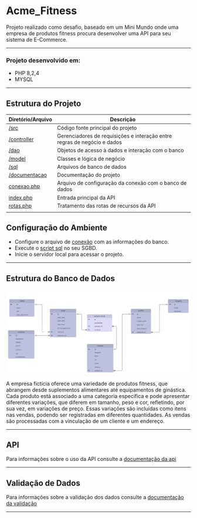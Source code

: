 # Acme_Fitness
Projeto realizado como desafio, baseado em um Mini Mundo onde uma empresa de produtos fitness procura desenvolver uma API para seu sistema de E-Commerce.

---

### Projeto desenvolvido em:
- PHP 8,2,4
- MYSQL

---

## Estrutura do Projeto

| Diretório/Arquivo            | Descrição                                                                |
|------------------------------|--------------------------------------------------------------------------|
| [/src](/src)                 | Código fonte principal do projeto                                        |
| [/controller](/src/controller/) | Gerenciadores de requisições e interação entre regras de negócio e dados |
| [/dao](/src/dao)             | Objetos de acesso à dados e interação com o banco                        |
| [/model](/src/model)         | Classes e lógica de negócio                                              |
| [/sql](/src/sql)             | Arquivos de banco de dados                                               |
| [/documentacao](/documentacao) | Documentação do projeto                                                 |
| [conexao.php](/src/conexao.php) | Arquivo de configuração da conexão com o banco de dados                  |
| [index.php](/index.php)     | Entrada principal da API                                                |
| [rotas.php](/rotas.php)     | Tratamento das rotas de recursos da API                                  |
                             |

## Configuração do Ambiente  
- Configure o arquivo de [conexão](src/conexao.php) com as informações do banco.  
- Execute o [script sql](/src/sql/bd.sql) no seu SGBD.  
- Inicie o servidor local para acessar o projeto.


---

## Estrutura do Banco de Dados
![Diagrama de Entidades](/documentacao/diagrama_entidades.png)

A empresa fictícia oferece uma variedade de produtos fitness, que abrangem desde suplementos alimentares até equipamentos de ginástica. Cada produto está associado a uma categoria específica e pode apresentar diferentes variações, que diferem em tamanho, peso e cor, refletindo, por sua vez, em variações de preço. Essas variações são incluídas como itens nas vendas, podendo ser registradas em diferentes quantidades. As vendas são processadas com a vinculação de um cliente e um endereço.

---

## API
Para informações sobre o uso da API consulte a [documentação da api](/documentacao/api.md)

---

## Validação de Dados
Para informações sobre a validação dos dados consulte a [documentação da validação](/documentacao/validacoes.md)

---
